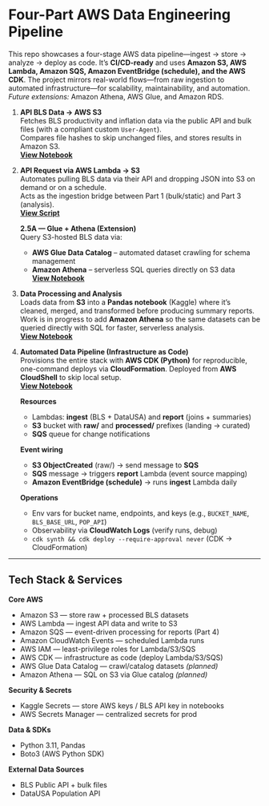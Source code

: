 # Four-Part AWS Data Engineering Pipeline
This repo showcases a four-stage AWS data pipeline—ingest → store → analyze → deploy as code. It’s **CI/CD-ready** and uses **Amazon S3, AWS Lambda, Amazon SQS, Amazon EventBridge (schedule), and the AWS CDK**. The project mirrors real-world flows—from raw ingestion to automated infrastructure—for scalability, maintainability, and automation. *Future extensions:* Amazon Athena, AWS Glue, and Amazon RDS.

1. **API BLS Data → AWS S3**  
   Fetches BLS productivity and inflation data via the public API and bulk files (with a compliant custom `User-Agent`).  
   Compares file hashes to skip unchanged files, and stores results in Amazon S3.  
   **[View Notebook](s3-pipeline-bls-api-part1.ipynb)**

2. **API Request via AWS Lambda → S3**  
   Automates pulling BLS data via their API and dropping JSON into S3 on demand or on a schedule.  
   Acts as the ingestion bridge between Part 1 (bulk/static) and Part 3 (analysis).  
   **[View Script](https://github.com/ScottySchmidt/AWS_DataEngineer_API/blob/main/lambda_bls_api_part2.py)**

   **2.5A — Glue + Athena (Extension)**  
   Query S3-hosted BLS data via:  
   - **AWS Glue Data Catalog** – automated dataset crawling for schema management  
   - **Amazon Athena** – serverless SQL queries directly on S3 data  
   **[View Notebook](glue-athena-part2-5a.ipynb)**

3. **Data Processing and Analysis**  
   Loads data from **S3** into a **Pandas notebook** (Kaggle) where it’s cleaned, merged, and transformed before producing summary reports.  
   Work is in progress to add **Amazon Athena** so the same datasets can be queried directly with SQL for faster, serverless analysis.  
   **[View Notebook](aws-data-pipeline-warehouse-part3.ipynb)**


4. **Automated Data Pipeline (Infrastructure as Code)**  
   Provisions the entire stack with **AWS CDK (Python)** for reproducible, one-command deploys via **CloudFormation**. Deployed from **AWS CloudShell** to skip local setup.  
   **[View Notebook](https://github.com/ScottySchmidt/AWS_DataEngineer_API/blob/main/iac-cloudshell-cdk-part4.ipynb)**

   **Resources**
   - Lambdas: **ingest** (BLS + DataUSA) and **report** (joins + summaries)
   - **S3** bucket with **raw/** and **processed/** prefixes (landing → curated)
   - **SQS** queue for change notifications

   **Event wiring**
   - **S3 ObjectCreated** (raw/) → send message to **SQS**
   - **SQS** message → triggers **report** Lambda (event source mapping)
   - **Amazon EventBridge (schedule)** → runs **ingest** Lambda daily

   **Operations**
   - Env vars for bucket name, endpoints, and keys (e.g., `BUCKET_NAME`, `BLS_BASE_URL`, `POP_API`)
   - Observability via **CloudWatch Logs** (verify runs, debug)
   - `cdk synth && cdk deploy --require-approval never` (CDK → CloudFormation)

---
## Tech Stack & Services

**Core AWS**
- Amazon S3 — store raw + processed BLS datasets
- AWS Lambda — ingest API data and write to S3
- Amazon SQS — event-driven processing for reports (Part 4)
- Amazon CloudWatch Events — scheduled Lambda runs
- AWS IAM — least-privilege roles for Lambda/S3/SQS
- AWS CDK — infrastructure as code (deploy Lambda/S3/SQS)
- AWS Glue Data Catalog — crawl/catalog datasets *(planned)*
- Amazon Athena — SQL on S3 via Glue catalog *(planned)*

**Security & Secrets**
- Kaggle Secrets — store AWS keys / BLS API key in notebooks
- AWS Secrets Manager — centralized secrets for prod 

**Data & SDKs**
- Python 3.11, Pandas
- Boto3 (AWS Python SDK)
  
**External Data Sources**
- BLS Public API + bulk files
- DataUSA Population API
